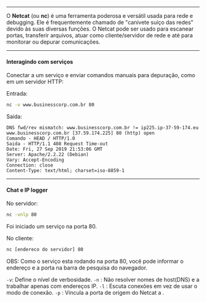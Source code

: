 
---

O **Netcat** (ou **nc**) é uma ferramenta poderosa e versátil usada para rede e debugging. Ele é frequentemente chamado de "canivete suíço das redes" devido às suas diversas funções. O Netcat pode ser usado para escanear portas, transferir arquivos, atuar como cliente/servidor de rede e até para monitorar ou depurar comunicações.

---
#### Interagindo com serviços

Conectar a um serviço e enviar comandos manuais para depuração, como em um servidor HTTP:

Entrada:
```bash
nc -v www.businesscorp.com.br 80
```

Saida:
```
DNS fwd/rev mismatch: www.businesscorp.com.br != ip225.ip-37-59-174.eu
www.businesscorp.com.br [37.59.174.225] 80 (http) open
Comando - HEAD / HTTP/1.0
Saida - HTTP/1.1 408 Request Time-out
Date: Fri, 27 Sep 2019 21:53:06 GMT
Server: Apache/2.2.22 (Debian)
Vary: Accept-Encoding
Connection: close
Content-Type: text/html; charset=iso-8859-1
```

---
#### Chat e IP logger

 No servidor:
```bash
nc -vnlp 80
```
Foi iniciado um serviço na porta 80.

No cliente:
```bash
nc [endereco do servidor] 80
```
OBS: Como o serviço esta rodando na porta 80, você pode informar o endereço e a porta na barra de pesquisa do navegador.

``-v``: Define o nível de verbosidade.
``-n`` : Não resolver nomes de host(DNS) e a trabalhar apenas com endereços IP.
``-l`` : Escuta conexões em vez de usar o modo de conexão.
``-p`` : Vincula a porta de origem do Netcat a <porta>.
